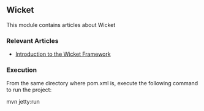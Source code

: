 ## Wicket

This module contains articles about Wicket

### Relevant Articles

- [Introduction to the Wicket Framework](http://www.baeldung.com/intro-to-the-wicket-framework)

### Execution

From the same directory where pom.xml is, execute the following command to run the project:

mvn jetty:run